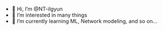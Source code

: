 - 👋 Hi, I’m @NT-ilgyun
- 👀 I’m interested in many things 
- 🌱 I’m currently learning ML, Network modeling, and so on...

<!---
NT-ilgyun/NT-ilgyun is a ✨ special ✨ repository because its `README.md` (this file) appears on your GitHub profile.
You can click the Preview link to take a look at your changes.
--->
